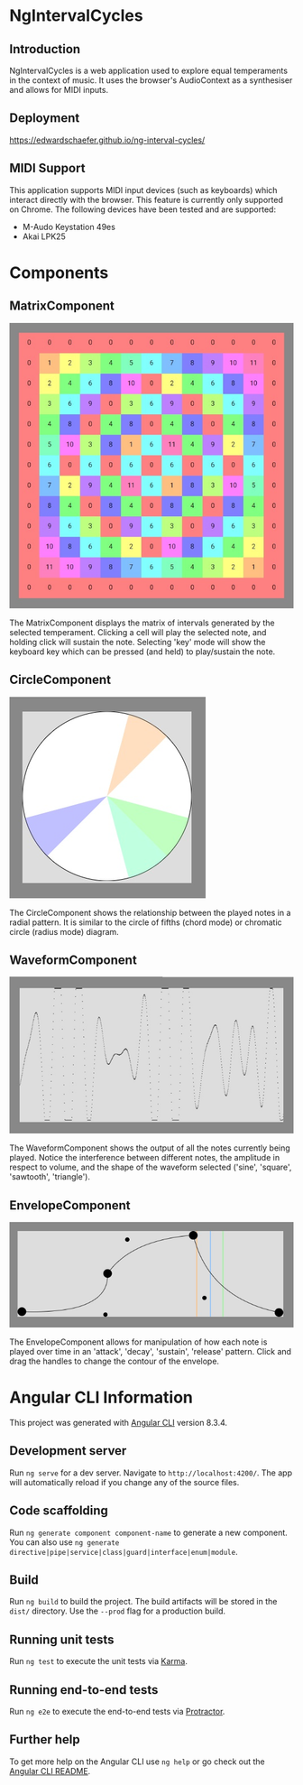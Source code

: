 # NgIntervalCycles

## Introduction

NgIntervalCycles is a web application used to explore equal temperaments in the context of music. It uses the browser's AudioContext as a synthesiser and allows for MIDI inputs.

## Deployment

https://edwardschaefer.github.io/ng-interval-cycles/

## MIDI Support

This application supports MIDI input devices (such as keyboards) which interact directly with the browser. This feature is currently only supported on Chrome. The following devices have been tested and are supported:
- M-Audo Keystation 49es
- Akai LPK25

# Components

## MatrixComponent

![MatrixComponent](/src/assets/matrix.jpg?raw=true)

The MatrixComponent displays the matrix of intervals generated by the selected temperament. Clicking a cell will play the selected note, and holding click will sustain the note. Selecting 'key' mode will show the keyboard key which can be pressed (and held) to play/sustain the note.

## CircleComponent

![CircleComponent](/src/assets/circle.jpg?raw=true)

The CircleComponent shows the relationship between the played notes in a radial pattern. It is similar to the circle of fifths (chord mode) or chromatic circle (radius mode) diagram.

## WaveformComponent

![WaveformComponent](/src/assets/waveform.jpg?raw=true)

The WaveformComponent shows the output of all the notes currently being played. Notice the interference between different notes, the amplitude in respect to volume, and the shape of the waveform selected ('sine', 'square', 'sawtooth', 'triangle').

## EnvelopeComponent

![EnvelopeComponent](/src/assets/envelope.jpg?raw=true)

The EnvelopeComponent allows for manipulation of how each note is played over time in an 'attack', 'decay', 'sustain', 'release' pattern. Click and drag the handles to change the contour of the envelope.


# Angular CLI Information

This project was generated with [Angular CLI](https://github.com/angular/angular-cli) version 8.3.4.

## Development server

Run `ng serve` for a dev server. Navigate to `http://localhost:4200/`. The app will automatically reload if you change any of the source files.

## Code scaffolding

Run `ng generate component component-name` to generate a new component. You can also use `ng generate directive|pipe|service|class|guard|interface|enum|module`.

## Build

Run `ng build` to build the project. The build artifacts will be stored in the `dist/` directory. Use the `--prod` flag for a production build.

## Running unit tests

Run `ng test` to execute the unit tests via [Karma](https://karma-runner.github.io).

## Running end-to-end tests

Run `ng e2e` to execute the end-to-end tests via [Protractor](http://www.protractortest.org/).

## Further help

To get more help on the Angular CLI use `ng help` or go check out the [Angular CLI README](https://github.com/angular/angular-cli/blob/master/README.md).
